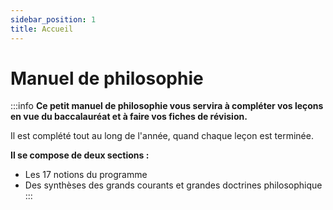 ```yaml
---
sidebar_position: 1
title: Accueil
---
```


# Manuel de philosophie

:::info
**Ce petit manuel de philosophie vous servira à compléter vos leçons en vue du baccalauréat et à faire vos fiches de révision.**

Il est complété tout au long de l'année, quand chaque leçon est terminée.

**Il se compose de deux sections :**
- Les 17 notions du programme
- Des synthèses des grands courants et grandes doctrines philosophique
:::
